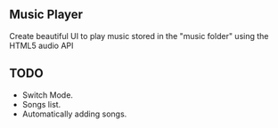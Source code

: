 ## Music Player

Create beautiful UI to play music stored in the "music folder" using the HTML5 audio API

## TODO

- Switch Mode.
- Songs list.
- Automatically adding songs.
